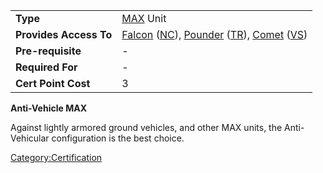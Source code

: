 |                        |                                                                                                                                                                                                                    |
| ---------------------- | ------------------------------------------------------------------------------------------------------------------------------------------------------------------------------------------------------------------ |
| **Type**               | [MAX](MAX.md) Unit                                                                                                                                                                                      |
| **Provides Access To** | [Falcon](Falcon.md) ([NC](New_Conglomerate.md)), [Pounder](Pounder.md) ([TR](Terran_Republic.md)), [Comet](Comet.md) ([VS](Vanu_Sovereignty.md)) |
| **Pre-requisite**      | \-                                                                                                                                                                                                                 |
| **Required For**       | \-                                                                                                                                                                                                                 |
| **Cert Point Cost**    | 3                                                                                                                                                                                                                  |

**Anti-Vehicle MAX**

Against lightly armored ground vehicles, and other MAX units, the
Anti-Vehicular configuration is the best choice.

[Category:Certification](Category:Certification.md)
